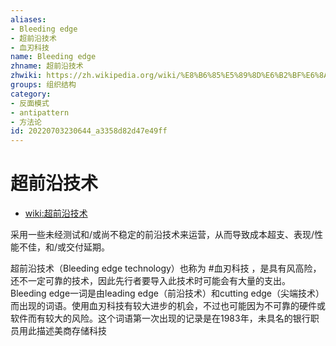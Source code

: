 ```yaml
---
aliases:
- Bleeding edge
- 超前沿技术
- 血刃科技
name: Bleeding edge
zhname: 超前沿技术
zhwiki: https://zh.wikipedia.org/wiki/%E8%B6%85%E5%89%8D%E6%B2%BF%E6%8A%80%E8%A1%93
groups: 组织结构
category:
- 反面模式
- antipattern
- 方法论
id: 20220703230644_a3358d82d47e49ff
---
```


# 超前沿技术

* [wiki:超前沿技术](https://zh.wikipedia.org/wiki/%E8%B6%85%E5%89%8D%E6%B2%BF%E6%8A%80%E8%A1%93)

采用一些未经测试和/或尚不稳定的前沿技术来运营，从而导致成本超支、表现/性能不佳，和/或交付延期。

超前沿技术（Bleeding edge technology）也称为 #血刃科技 ，是具有风高险，还不一定可靠的技术，因此先行者要导入此技术时可能会有大量的支出。Bleeding edge一词是由leading edge（前沿技术）和cutting edge（尖端技术）而出现的词语。使用血刃科技有较大进步的机会，不过也可能因为不可靠的硬件或软件而有较大的风险。这个词语第一次出现的记录是在1983年，未具名的银行职员用此描述美商存储科技
